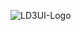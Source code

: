 ![LD3UI-Logo](https://raw.githubusercontent.com/aliciusschroeder/local-dalle-3-ui/blob/main/doc/logo_darkmode_1500x1200.png)